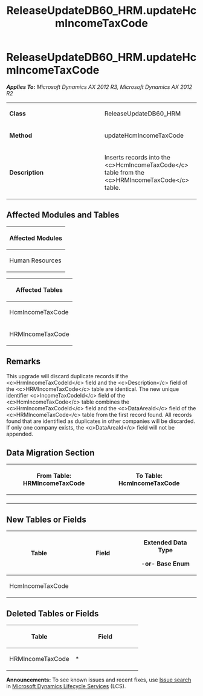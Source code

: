 ﻿---
title: ReleaseUpdateDB60_HRM.updateHcmIncomeTaxCode
TOCTitle: ReleaseUpdateDB60_HRM.updateHcmIncomeTaxCode
ms:assetid: 755bfc04-7e58-b02f-3479-09d7c5ffec48
ms:mtpsurl: https://msdn.microsoft.com/en-us/library/JJ719315(v=AX.60)
ms:contentKeyID: 49709107
ms.date: 05/18/2015
mtps_version: v=AX.60
---

# ReleaseUpdateDB60\_HRM.updateHcmIncomeTaxCode 


_**Applies To:** Microsoft Dynamics AX 2012 R3, Microsoft Dynamics AX 2012 R2_

<table>
<colgroup>
<col style="width: 50%" />
<col style="width: 50%" />
</colgroup>
<tbody>
<tr class="odd">
<td><p><strong>Class</strong></p></td>
<td><p>ReleaseUpdateDB60_HRM</p></td>
</tr>
<tr class="even">
<td><p><strong>Method</strong></p></td>
<td><p>updateHcmIncomeTaxCode</p></td>
</tr>
<tr class="odd">
<td><p><strong>Description</strong></p></td>
<td><p>Inserts records into the &lt;c&gt;HcmIncomeTaxCode&lt;/c&gt; table from the &lt;c&gt;HRMIncomeTaxCode&lt;/c&gt; table.</p></td>
</tr>
</tbody>
</table>


## Affected Modules and Tables

<table>
<colgroup>
<col style="width: 100%" />
</colgroup>
<thead>
<tr class="header">
<th><p>Affected Modules</p></th>
</tr>
</thead>
<tbody>
<tr class="odd">
<td><p>Human Resources</p></td>
</tr>
</tbody>
</table>


<table>
<colgroup>
<col style="width: 100%" />
</colgroup>
<thead>
<tr class="header">
<th><p>Affected Tables</p></th>
</tr>
</thead>
<tbody>
<tr class="odd">
<td><p>HcmIncomeTaxCode</p></td>
</tr>
<tr class="even">
<td><p>HRMIncomeTaxCode</p></td>
</tr>
</tbody>
</table>


## Remarks

This upgrade will discard duplicate records if the \<c\>HrmIncomeTaxCodeId\</c\> field and the \<c\>Description\</c\> field of the \<c\>HRMIncomeTaxCode\</c\> table are identical. The new unique identifier \<c\>IncomeTaxCodeId\</c\> field of the \<c\>HcmIncomeTaxCode\</c\> table combines the \<c\>HrmIncomeTaxCodeId\</c\> field and the \<c\>DataAreaId\</c\> field of the \<c\>HRMIncomeTaxCode\</c\> table from the first record found. All records found that are identified as duplicates in other companies will be discarded. If only one company exists, the \<c\>DataAreaId\</c\> field will not be appended.

## Data Migration Section

<table>
<colgroup>
<col style="width: 50%" />
<col style="width: 50%" />
</colgroup>
<thead>
<tr class="header">
<th><p>From Table: HRMIncomeTaxCode</p></th>
<th><p>To Table: HcmIncomeTaxCode</p></th>
</tr>
</thead>
<tbody>
<tr class="odd">
<td><p></p></td>
<td><p></p></td>
</tr>
</tbody>
</table>


## New Tables or Fields

<table>
<colgroup>
<col style="width: 33%" />
<col style="width: 33%" />
<col style="width: 33%" />
</colgroup>
<thead>
<tr class="header">
<th><p>Table</p></th>
<th><p>Field</p></th>
<th><p>Extended Data Type</p>
<p>-or- Base Enum</p></th>
</tr>
</thead>
<tbody>
<tr class="odd">
<td><p>HcmIncomeTaxCode</p></td>
<td><p></p></td>
<td><p></p></td>
</tr>
</tbody>
</table>


## Deleted Tables or Fields

<table>
<colgroup>
<col style="width: 50%" />
<col style="width: 50%" />
</colgroup>
<thead>
<tr class="header">
<th><p>Table</p></th>
<th><p>Field</p></th>
</tr>
</thead>
<tbody>
<tr class="odd">
<td><p>HRMIncomeTaxCode</p></td>
<td><p>*</p></td>
</tr>
</tbody>
</table>

  
**Announcements:** To see known issues and recent fixes, use [Issue search](http://go.microsoft.com/fwlink/?linkid=389258) in [Microsoft Dynamics Lifecycle Services](http://go.microsoft.com/fwlink/?linkid=306505) (LCS).

